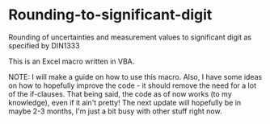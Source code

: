 # Rounding-to-significant-digit
Rounding of uncertainties and measurement values to significant digit as specified by DIN1333

This is an Excel macro written in VBA.

NOTE: I will make a guide on how to use this macro. Also, I have some ideas on how to hopefully improve the code - it should remove the need for a lot of the if-clauses. That being said, the code as of now works (to my knowledge), even if it ain't pretty! The next update will hopefully be in maybe 2-3 months, I'm just a bit busy with other stuff right now.
